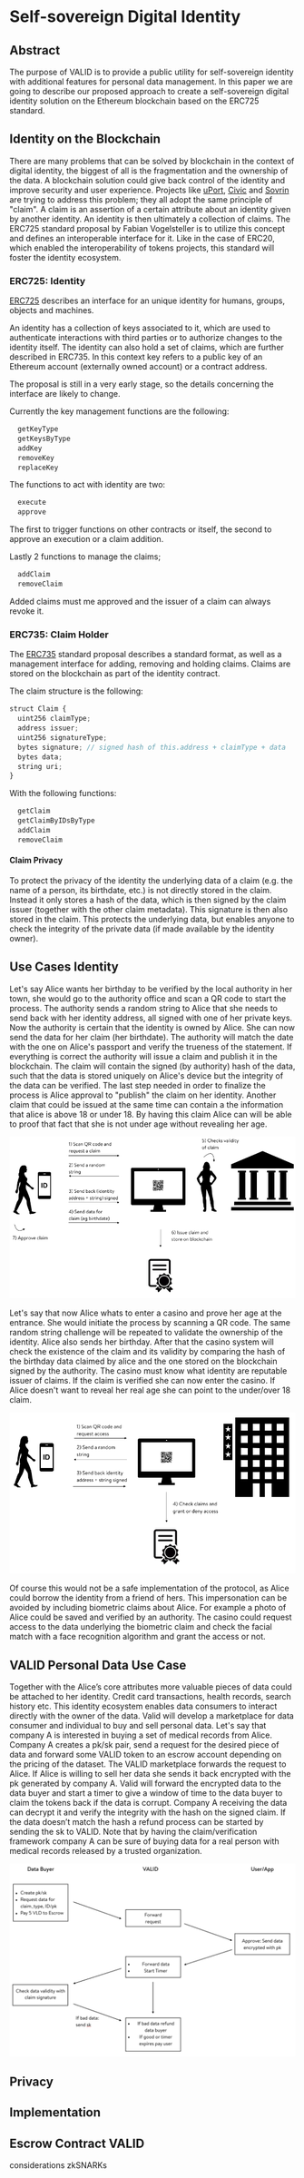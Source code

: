 # Self-sovereign Digital Identity

## Abstract

The purpose of VALID is to provide a public utility for self-sovereign identity
with additional features for personal data management. In this paper we are
going to describe our proposed approach to create a self-sovereign digital
identity solution on the Ethereum blockchain based on the ERC725 standard.


## Identity on the Blockchain

There are many problems that can be solved by blockchain in the context of
digital identity, the biggest of all is the fragmentation and the ownership of
the data. A blockchain solution could give back control of the identity and
improve security and user experience. Projects like
[uPort](https://www.uport.me/), [Civic](https://www.civic.com/) and
[Sovrin](https://sovrin.org/) are trying to address this problem; they all
adopt the same principle of "claim". A claim is an assertion of a certain
attribute about an identity given by another identity. An identity is then
ultimately a collection of claims. The ERC725 standard proposal by
Fabian Vogelsteller is to utilize this concept and defines an interoperable
interface for it. Like in the case of ERC20, which enabled the interoperability
of tokens projects, this standard will foster the identity ecosystem.

### ERC725: Identity

[ERC725](https://github.com/ethereum/EIPs/issues/725) describes an interface
for an unique identity for humans, groups, objects and machines.

An identity has a collection of keys associated to it, which are used to
authenticate interactions with third parties or to authorize changes to the
identity itself. The identity can also hold a set of claims, which are further
described in ERC735. In this context key refers to a public key of an Ethereum
account (externally owned account) or a contract address.

The proposal is still in a very early stage, so the details concerning the
interface are likely to change.

Currently the key management functions are the following:

```javascript
  getKeyType
  getKeysByType
  addKey
  removeKey
  replaceKey
```

The functions to act with identity are two:

```javascript
  execute
  approve
```

The first to trigger functions on other contracts or itself, the second to approve an execution or a claim addition.

Lastly 2 functions to manage the claims;

```javascript
  addClaim
  removeClaim
```

Added claims must me approved and the issuer of a claim can always revoke it.

### ERC735: Claim Holder

The [ERC735](https://github.com/ethereum/EIPs/issues/735) standard proposal
describes a standard format, as well as a management interface for adding,
removing and holding claims. Claims are stored on the blockchain as part of the
identity contract.

The claim structure is the following:

```javascript
struct Claim {
  uint256 claimType;
  address issuer;
  uint256 signatureType;
  bytes signature; // signed hash of this.address + claimType + data
  bytes data;
  string uri;
}
```

With the following functions:

```javascript
  getClaim
  getClaimByIDsByType
  addClaim
  removeClaim
```

#### Claim Privacy

To protect the privacy of the identity the underlying data of a claim (e.g. the
name of a person, its birthdate, etc.) is not directly stored in the claim.
Instead it only stores a hash of the data, which is then signed by the claim
issuer (together with the other claim metadata). This signature is then also
stored in the claim. This protects the underlying data, but enables anyone to
check the integrity of the private data (if made available by the identity
owner).


## Use Cases Identity

Let's say Alice wants her birthday to be verified by the local authority in her
town, she would go to the authority office and scan a QR code to start the
process. The authority sends a random string to Alice that she needs to send
back with her identity address, all signed with one of her private keys. Now
the authority is certain that the identity is owned by Alice. She can now send
the data for her claim (her birthdate). The authority will match the date with
the one on Alice's passport and verify the trueness of the statement. If
everything is correct the authority will issue a claim and publish it in the
blockchain. The claim will contain the signed (by authority) hash of the data,
such that the data is stored uniquely on Alice's device but the integrity of
the data can be verified. The last step needed in order to finalize the process
is Alice approval to "publish" the claim on her identity. Another claim that could be issued at the same time can contain a the information that alice is above 18 or under 18. By having this claim Alice can will be able to proof that fact that she is not under age without revealing her age.  

![Use case 1](img/usecase1.png)

Let's say that now Alice whats to enter a casino and prove her age at the
entrance. She would initiate the process by scanning a QR code. The same random
string challenge will be repeated to validate the ownership of the identity.
Alice also sends her birthday. After that the casino system will check the
existence of the claim and its validity by comparing the hash of the birthday
data claimed by alice and the one stored on the blockchain signed by the
authority. The casino must know what identity are reputable issuer of claims.
If the claim is verified she can now enter the casino. If Alice doesn't want to reveal her real age she can point to the under/over 18 claim. 

![Use case 2](img/usecase2.png)

Of course this would not be a safe implementation of the protocol, as Alice
could borrow the identity from a friend of hers. This impersonation can be
avoided by including biometric claims about Alice. For example a photo of Alice
could be saved and verified by an authority. The casino could request access to
the data underlying the biometric claim and check the facial match with a face
recognition algorithm and grant the access or not.

## VALID Personal Data Use Case

Together with the Alice’s core attributes more valuable pieces of data could be attached to her identity. Credit card transactions, health records, search history etc. This identity ecosystem enables data consumers to interact directly with the owner of the data. Valid will develop a marketplace for data consumer and individual to buy and sell personal data. Let's say that company A is interested in buying a set of medical records from Alice. Company A creates a pk/sk pair, send a request for the desired piece of data and forward some VALID token to an escrow account depending on the pricing of the dataset. The VALID marketplace forwards the request to Alice. If Alice is willing to sell her data she sends it back encrypted with the pk generated by company A. Valid will forward the encrypted data to the data buyer and start a timer to give a window of time to the data buyer to claim the tokens back if the data is corrupt. Company A receiving the data can decrypt it and verify the integrity with the hash on the signed claim. If the data doesn’t match the hash a refund process can be started by sending the sk to VALID. Note that by having the claim/verification framework company A can be sure of buying data for a real person with medical records released by a trusted organization.   

![diagram 1](img/diagram1.png)

## Privacy

## Implementation

## Escrow Contract VALID




considerations
zkSNARKs

